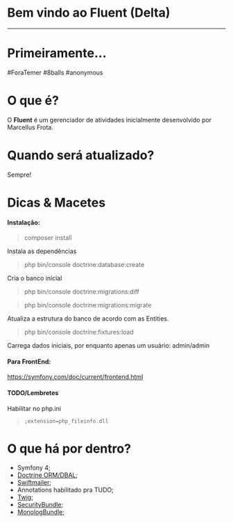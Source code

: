 
Bem vindo ao Fluent (Delta)
=

---

# Primeiramente...
#ForaTemer #8balls #anonymous

# O que é?
O **Fluent** é um gerenciador de atividades inicialmente desenvolvido por Marcellus Frota.

# Quando será atualizado?
Sempre!

Dicas & Macetes
=
#### Instalação:

> composer install

Instala as dependências

> php bin/console doctrine:database:create

Cria o banco inicial

> php bin/console doctrine:migrations:diff

> php bin/console doctrine:migrations:migrate

Atualiza a estrutura do banco de acordo com as Entities.

> php bin/console doctrine:fixtures:load

Carrega dados iniciais, por enquanto apenas um usuário: admin/admin

#### Para FrontEnd:

https://symfony.com/doc/current/frontend.html 

#### TODO/Lembretes

Habilitar no php.ini

> ``` ;extension=php_fileinfo.dll ```

O que há por dentro?
=
  * Symfony 4;
  * [Doctrine ORM/DBAL][1];
  * [Swiftmailer][4];
  * Annotations habilitado pra TUDO;
  * [Twig][2];
  * [SecurityBundle][3];
  * [MonologBundle][5];

[1]:  https://symfony.com/doc/current/doctrine.html
[2]:  https://symfony.com/doc/current/templating.html
[3]:  https://symfony.com/doc/current/security.html
[4]: https://symfony.com/doc/cookbook/email.html
[5]: https://symfony.com/doc/cookbook/logging/monolog.html
